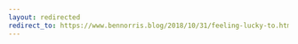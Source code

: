 ```yaml
---
layout: redirected
redirect_to: https://www.bennorris.blog/2018/10/31/feeling-lucky-to.html
---
```

